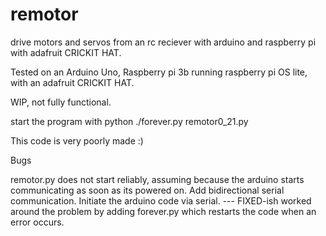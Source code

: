 # remotor
 drive motors and servos from an rc reciever with arduino and raspberry pi with adafruit CRICKIT HAT.

Tested on an Arduino Uno, Raspberry pi 3b running raspberry pi OS lite, with an adafruit CRICKIT HAT.

WIP, not fully functional.

start the program with 
python ./forever.py remotor0_21.py

This code is very poorly made :)


Bugs

remotor.py does not start reliably, assuming because the arduino starts communicating as soon as its powered on. Add bidirectional serial communication. Initiate the arduino code via serial. --- FIXED-ish worked around the problem by adding forever.py which restarts the code when an error occurs.


